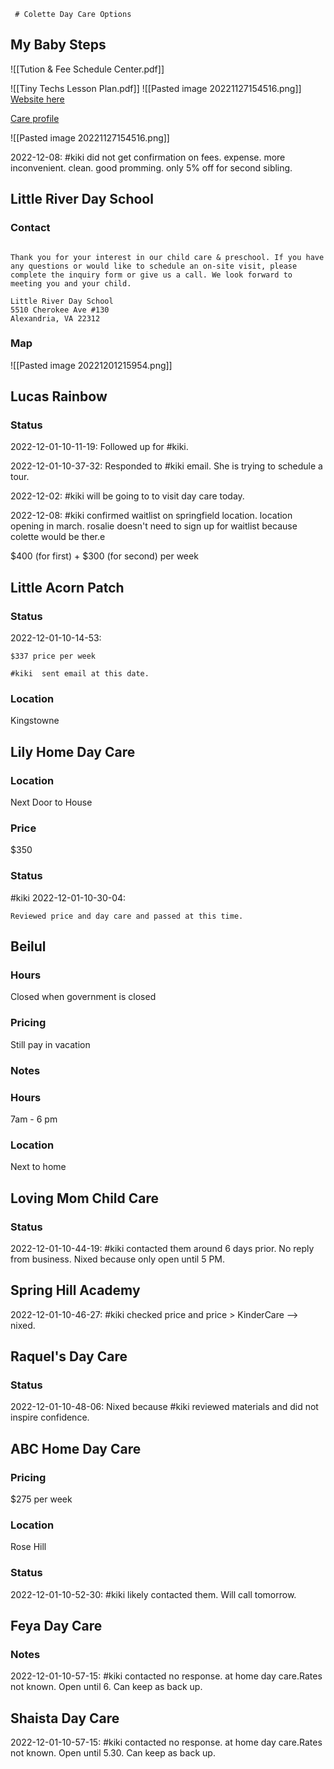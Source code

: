 	 # Colette Day Care Options

## My Baby Steps

![[Tution & Fee Schedule Center.pdf]]

![[Tiny Techs Lesson Plan.pdf]]
![[Pasted image 20221127154516.png]]
[Website here](https://na01.safelinks.protection.outlook.com/?url=https%3A%2F%2Fmybabystepsacademy.com%2F&data=05%7C01%7C%7Caa15b6fa86684527fb7208dacffb8b77%7C84df9e7fe9f640afb435aaaaaaaaaaaa%7C1%7C0%7C638050976533127696%7CUnknown%7CTWFpbGZsb3d8eyJWIjoiMC4wLjAwMDAiLCJQIjoiV2luMzIiLCJBTiI6Ik1haWwiLCJXVCI6Mn0%3D%7C3000%7C%7C%7C&sdata=foqCJcjO8bog2NQAlDG3SpEhItCQ7qWIckuzyxAUKIM%3D&reserved=0)

[Care profile](https://www.care.com/b/l/my-baby-steps-academy/annandale-va-4604-ravensworth-rd)



![[Pasted image 20221127154516.png]]

2022-12-08: #kiki did not get confirmation on fees. expense. more inconvenient. clean. good promming. only 5% off for second sibling. 


## Little River Day School

### Contact

```text

Thank you for your interest in our child care & preschool. If you have any questions or would like to schedule an on-site visit, please complete the inquiry form or give us a call. We look forward to meeting you and your child.

Little River Day School  
5510 Cherokee Ave #130  
Alexandria, VA 22312
```

### Map

![[Pasted image 20221201215954.png]]

## Lucas Rainbow

### Status

2022-12-01-10-11-19: Followed up for #kiki.

2022-12-01-10-37-32: Responded to #kiki email. She is trying to schedule a tour.

2022-12-02: #kiki will be going to to visit day care today. 

2022-12-08: #kiki confirmed waitlist on springfield location. location opening in march. rosalie doesn't need to sign up for waitlist because colette would be ther.e 

$400 (for first) + $300 (for second) per week

## Little Acorn Patch

### Status


2022-12-01-10-14-53:

	$337 price per week

	#kiki  sent email at this date. 

### Location

Kingstowne

## Lily Home Day Care

### Location

Next Door to House

### Price

$350

### Status

#kiki 
2022-12-01-10-30-04:

	Reviewed price and day care and passed at this time. 

## Beilul

### Hours

Closed when government is closed

### Pricing

Still pay in vacation

### Notes

### Hours

7am - 6 pm

### Location

Next to home

## Loving Mom Child Care

### Status

2022-12-01-10-44-19: #kiki contacted them around 6 days prior. No reply from business. Nixed because only open until 5 PM.

## Spring Hill Academy

2022-12-01-10-46-27: #kiki checked price and price > KinderCare --> nixed.

## Raquel's Day Care

### Status

2022-12-01-10-48-06: Nixed because #kiki reviewed materials and did not inspire confidence.

## ABC Home Day Care

### Pricing

$275 per week

### Location

Rose Hill

### Status

2022-12-01-10-52-30: #kiki likely contacted them. Will call tomorrow.

## Feya Day Care

### Notes

2022-12-01-10-57-15: #kiki contacted no response. at home day care.Rates not known. Open until 6. Can keep as back up.

## Shaista Day Care

2022-12-01-10-57-15: #kiki contacted no response. at home day care.Rates not known. Open until 5.30. Can keep as back up.
